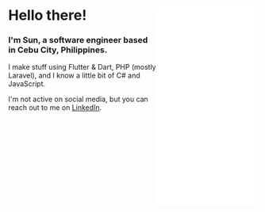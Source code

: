 <!-- <div style="display: flex; align-items: center; justify-content: space-between"> -->
<div>
  <div>
  <img src="assets/anime-hello-once.gif" style="float:right" />
    <h1>Hello there! </h1>
    <h3>I'm Sun, a software engineer based in Cebu City, Philippines.</h3>
    <p>I make stuff using Flutter & Dart, PHP (mostly Laravel), and I know a little bit of C# and JavaScript.</p>
    <p>I'm not active on social media, but you can reach out to me on <a target="_blank" href="https://www.linkedin.com/in/sunwastaken/">LinkedIn</a>.</p>
  </div>
</div>
